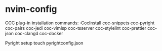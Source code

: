# nvim-config

COC plug-in installation commands:
:CocInstall coc-snippets coc-pyright coc-pairs coc-jedi coc-vimlsp coc-tsserver coc-stylelint coc-prettier coc-json coc-clangd coc-docker

Pyright setup
touch pyrightconfig.json

